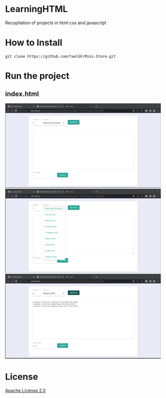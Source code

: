 # LearningHTML
Recopilation of projects in html css and javascript

# How to Install


``` shell
git clone https://github.com/YaelGF/Mini-Store.git
```

# Run the project

## index.html
![index](/assets/Tienda.png)
![Opcions](/assets/TiendaOpciones.png)
![Funcionaliti](/assets/TiendaFuncionalidad.png)

# License
[Apache License 2.0](https://github.com/YaelGF/Mini-Store/blob/main/LICENSE)